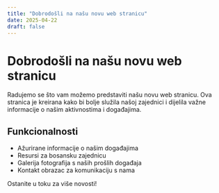 ```yaml
---
title: "Dobrodošli na našu novu web stranicu"
date: 2025-04-22
draft: false
---
```


# Dobrodošli na našu novu web stranicu

Radujemo se što vam možemo predstaviti našu novu web stranicu. Ova stranica je kreirana kako bi bolje služila našoj zajednici i dijelila važne informacije o našim aktivnostima i događajima.

## Funkcionalnosti

- Ažurirane informacije o našim događajima
- Resursi za bosansku zajednicu
- Galerija fotografija s naših prošlih događaja
- Kontakt obrazac za komunikaciju s nama

Ostanite u toku za više novosti!